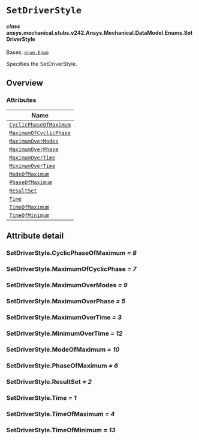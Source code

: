 # `SetDriverStyle`



#### *class* ansys.mechanical.stubs.v242.Ansys.Mechanical.DataModel.Enums.SetDriverStyle

Bases: [`enum.Enum`](https://docs.python.org/3/library/enum.html#enum.Enum)

Specifies the SetDriverStyle.

<!-- !! processed by numpydoc !! -->

<a id="overview"></a>

## Overview

### Attributes

| Name |
| ------------------------------------------------------------------ |
| [`CyclicPhaseOfMaximum`](#SetDriverStyle.CyclicPhaseOfMaximum) |
| [`MaximumOfCyclicPhase`](#SetDriverStyle.MaximumOfCyclicPhase) |
| [`MaximumOverModes`](#SetDriverStyle.MaximumOverModes) |
| [`MaximumOverPhase`](#SetDriverStyle.MaximumOverPhase) |
| [`MaximumOverTime`](#SetDriverStyle.MaximumOverTime) |
| [`MinimumOverTime`](#SetDriverStyle.MinimumOverTime) |
| [`ModeOfMaximum`](#SetDriverStyle.ModeOfMaximum) |
| [`PhaseOfMaximum`](#SetDriverStyle.PhaseOfMaximum) |
| [`ResultSet`](#SetDriverStyle.ResultSet) |
| [`Time`](#SetDriverStyle.Time) |
| [`TimeOfMaximum`](#SetDriverStyle.TimeOfMaximum) |
| [`TimeOfMinimum`](#SetDriverStyle.TimeOfMinimum) |

<a id="attribute-detail"></a>

## Attribute detail

<a id="SetDriverStyle.CyclicPhaseOfMaximum"></a>

### SetDriverStyle.CyclicPhaseOfMaximum *= 8*

<a id="SetDriverStyle.MaximumOfCyclicPhase"></a>

### SetDriverStyle.MaximumOfCyclicPhase *= 7*

<a id="SetDriverStyle.MaximumOverModes"></a>

### SetDriverStyle.MaximumOverModes *= 9*

<a id="SetDriverStyle.MaximumOverPhase"></a>

### SetDriverStyle.MaximumOverPhase *= 5*

<a id="SetDriverStyle.MaximumOverTime"></a>

### SetDriverStyle.MaximumOverTime *= 3*

<a id="SetDriverStyle.MinimumOverTime"></a>

### SetDriverStyle.MinimumOverTime *= 12*

<a id="SetDriverStyle.ModeOfMaximum"></a>

### SetDriverStyle.ModeOfMaximum *= 10*

<a id="SetDriverStyle.PhaseOfMaximum"></a>

### SetDriverStyle.PhaseOfMaximum *= 6*

<a id="SetDriverStyle.ResultSet"></a>

### SetDriverStyle.ResultSet *= 2*

<a id="SetDriverStyle.Time"></a>

### SetDriverStyle.Time *= 1*

<a id="SetDriverStyle.TimeOfMaximum"></a>

### SetDriverStyle.TimeOfMaximum *= 4*

<a id="SetDriverStyle.TimeOfMinimum"></a>

### SetDriverStyle.TimeOfMinimum *= 13*


